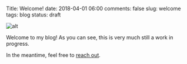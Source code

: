 Title: Welcome!
date: 2018-04-01 06:00
comments: false
slug: welcome
tags: blog
status: draft

![alt]({filename}/images/welcome.png)


<!-- PELICAN_BEGIN_SUMMARY -->

Welcome to my blog! As you can see, this is very much still a work in progress. 

In the meantime, feel free to [reach out](mailto:m.kudija@gmail.com?Subject=Blog%3A%20&Body=Hi%20Matthew%2C%0A%0A).


<!-- PELICAN_END_SUMMARY -->
